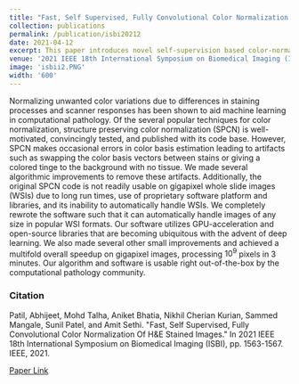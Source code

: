 ```yaml
---
title: "Fast, Self Supervised, Fully Convolutional Color Normalization Of H&E Stained Images"
collection: publications
permalink: /publication/isbi20212
date: 2021-04-12
excerpt: This paper introduces novel self-supervision based color-normalisation schemes for H&E images.
venue: '2021 IEEE 18th International Symposium on Biomedical Imaging (ISBI)'
image: 'isbii2.PNG'
width: '600'
---
```



Normalizing unwanted color variations due to differences in staining processes and scanner responses has been shown to aid machine learning in computational pathology. Of the several popular techniques for color normalization, structure preserving color normalization (SPCN) is well-motivated, convincingly tested, and published with its code base. However, SPCN makes occasional errors in color basis estimation leading to artifacts such as swapping the color basis vectors between stains or giving a colored tinge to the background with no tissue. We made several algorithmic improvements to remove these artifacts. Additionally, the original SPCN code is not readily usable on gigapixel whole slide images (WSIs) due to long run times, use of proprietary software platform and libraries, and its inability to automatically handle WSIs. We completely rewrote the software such that it can automatically handle images of any size in popular WSI formats. Our software utilizes GPU-acceleration and open-source libraries that are becoming ubiquitous with the advent of deep learning. We also made several other small improvements and achieved a multifold overall speedup on gigapixel images, processing $10^9$ pixels in 3 minutes. Our algorithm and software is usable right out-of-the-box by the computational pathology community.

### Citation
Patil, Abhijeet, Mohd Talha, Aniket Bhatia, Nikhil Cherian Kurian, Sammed Mangale, Sunil Patel, and Amit Sethi. "Fast, Self Supervised, Fully Convolutional Color Normalization Of H&E Stained Images." In 2021 IEEE 18th International Symposium on Biomedical Imaging (ISBI), pp. 1563-1567. IEEE, 2021.

[Paper Link](https://ieeexplore.ieee.org/abstract/document/9434121)
